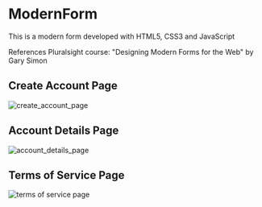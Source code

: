 # ModernForm
This is a modern form developed with HTML5, CSS3 and JavaScript

References Pluralsight course: "Designing Modern Forms for the Web" by Gary Simon

## Create Account Page
![create_account_page](https://cloud.githubusercontent.com/assets/16660134/24053057/06181958-0b0e-11e7-8240-1bf11a2dadcf.png)

## Account Details Page
![account_details_page](https://cloud.githubusercontent.com/assets/16660134/24053071/1493f2fe-0b0e-11e7-855e-75173bc59fa7.png)

## Terms of Service Page
![terms of service page](https://cloud.githubusercontent.com/assets/16660134/24053076/1ee5f040-0b0e-11e7-9216-b3777bd6007b.png)
